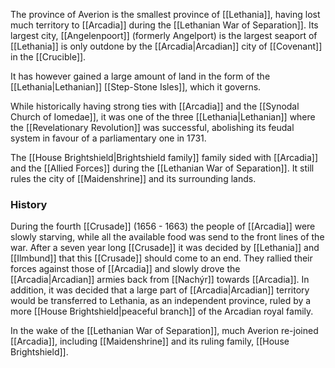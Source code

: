 The province of Averion is the smallest province of [[Lethania]], having lost much territory to [[Arcadia]] during the [[Lethanian War of Separation]]. Its largest city, [[Angelenpoort]] (formerly Angelport) is the largest seaport of [[Lethania]] is only outdone by the [[Arcadia|Arcadian]] city of [[Covenant]] in the [[Crucible]].

It has however gained a large amount of land in the form of the [[Lethania|Lethanian]] [[Step-Stone Isles]], which it governs.

While historically having strong ties with [[Arcadia]] and the [[Synodal Church of Iomedae]], it was one of the three [[Lethania|Lethanian]] where the [[Revelationary Revolution]] was successful, abolishing its feudal system in favour of a parliamentary one in 1731.

The [[House Brightshield|Brightshield family]] family sided with [[Arcadia]] and the [[Allied Forces]] during the [[Lethanian War of Separation]]. It still rules the city of [[Maidenshrine]] and its surrounding lands.

### History
During the fourth [[Crusade]] (1656 - 1663) the people of [[Arcadia]] were slowly starving, while all the available food was send to the front lines of the war. After a seven year long [[Crusade]] it was decided by [[Lethania]] and [[Ilmbund]] that this [[Crusade]] should come to an end. They rallied their forces against those of [[Arcadia]] and slowly drove the [[Arcadia|Arcadian]] armies back from [[Nachýr]] towards [[Arcadia]]. In addition, it was decided that a large part of [[Arcadia|Arcadian]] territory would be transferred to Lethania, as an independent province, ruled by a more [[House Brightshield|peaceful branch]] of the Arcadian royal family. 

In the wake of the [[Lethanian War of Separation]], much Averion re-joined [[Arcadia]], including [[Maidenshrine]] and its ruling family, [[House Brightshield]].